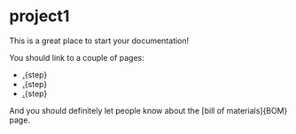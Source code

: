 # project1

This is a great place to start your documentation!

You should link to a couple of pages:

* [.](testpage1.md){step}
* [.](testpage2.md){step}
* [.](my-new-page.md){step}

And you should definitely let people know about the [bill of materials]{BOM} page.




